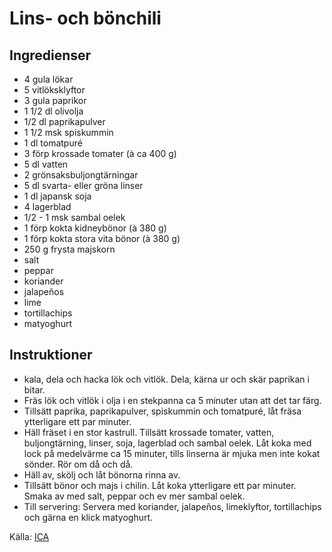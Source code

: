 # Lins- och bönchili

## Ingredienser

* 4 gula lökar
* 5 vitlöksklyftor
* 3 gula paprikor
* 1 1/2 dl olivolja
* 1/2 dl paprikapulver
* 1 1/2 msk spiskummin
* 1 dl tomatpuré
* 3 förp krossade tomater (à ca 400 g)
* 5 dl vatten
* 2 grönsaksbuljongtärningar
* 5 dl svarta- eller gröna linser
* 1 dl japansk soja
* 4 lagerblad
* 1/2 -  1 msk sambal oelek
* 1 förp kokta kidneybönor (à 380 g)
* 1 förp kokta stora vita bönor (à 380 g)
* 250 g frysta majskorn
* salt
* peppar
* koriander
* jalapeños
* lime
* tortillachips
* matyoghurt

## Instruktioner

* kala, dela och hacka lök och vitlök. Dela, kärna ur och skär paprikan i bitar.
* Fräs lök och vitlök i olja i en stekpanna ca 5 minuter utan att det tar färg.
* Tillsätt paprika, paprikapulver, spiskummin och tomatpuré, låt fräsa ytterligare ett par minuter.
* Häll fräset i en stor kastrull. Tillsätt krossade tomater, vatten, buljongtärning, linser, soja, lagerblad och sambal oelek. Låt koka med lock på medelvärme ca 15 minuter, tills linserna är mjuka men inte kokat sönder. Rör om då och då.
* Häll av, skölj och låt bönorna rinna av.
* Tillsätt bönor och majs i chilin. Låt koka ytterligare ett par minuter. Smaka av med salt, peppar och ev mer sambal oelek.
* Till servering: Servera med koriander, jalapeños, limeklyftor, tortillachips och gärna en klick matyoghurt.

 Källa: [ICA](https://www.ica.se/recept/lins-och-bonchili-723196/)